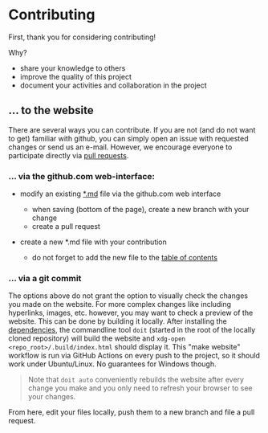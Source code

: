 Contributing
============

First, thank you for considering contributing!


Why?
- share your knowledge to others
- improve the quality of this project
- document your activities and collaboration in the project

... to the website
------------------

There are several ways you can contribute. If you are not (and do not want to get) familiar 
with github, you can simply open an issue with requested changes or send us an e-mail. However,
we encourage everyone to participate directly via [pull requests](https://docs.github.com/en/free-pro-team@latest/github/collaborating-with-issues-and-pull-requests/creating-a-pull-request).

### ... via the github.com web-interface:

- modify an existing 
[*.md](https://en.wikipedia.org/wiki/Markdown) file
via the github.com web interface
  - when saving (bottom of the page), create a new branch with your change
  - create a pull request

- create a new *.md file with your contribution
  - do not forget to add the new file to the [table of contents](https://github.com/BAMresearch/Reproducible-Science/blob/master/index.rst)

### ... via a git commit

The options above do not grant the option to visually check the changes you made on the website. 
For more complex changes like including hyperlinks, images, etc. however, you may want to check
a preview of the website. This can be done by building it locally. After installing the 
[dependencies](https://github.com/BAMresearch/Reproducible-Science/blob/master/requirements.txt),
the commandline tool `doit` (started in the root of the locally cloned repository) will build the
website and `xdg-open <repo_root>/.build/index.html` should display it. This "make website" workflow
is run via GitHub Actions on every push to the project, so it should work under Ubuntu/Linux. No guarantees
for Windows though.

> Note that `doit auto` conveniently rebuilds the website after every change you make and you only need
to refresh your browser to see your changes.

From here, edit your files locally, push them to a new branch and file a pull request. 
